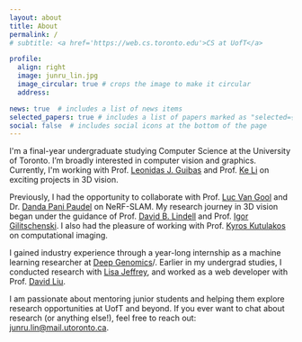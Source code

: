 ```yaml
---
layout: about
title: About
permalink: /
# subtitle: <a href='https://web.cs.toronto.edu'>CS at UofT</a>

profile:
  align: right
  image: junru_lin.jpg
  image_circular: true # crops the image to make it circular
  address: 

news: true  # includes a list of news items
selected_papers: true # includes a list of papers marked as "selected={true}"
social: false  # includes social icons at the bottom of the page
---
```


I'm a final-year undergraduate studying Computer Science at the University of Toronto. I’m broadly interested in computer vision and graphics. Currently, I'm working with Prof. <a href='https://geometry.stanford.edu/member/guibas/'>Leonidas J. Guibas</a> and Prof. <a href='https://www.sfu.ca/~keli/'>Ke Li</a> on exciting projects in 3D vision.

Previously, I had the opportunity to collaborate with Prof. <a href='https://scholar.google.ca/citations?user=TwMib_QAAAAJ&hl=en'>Luc Van Gool</a> and Dr. <a href='https://insait.ai/dr-danda-paudel/'>Danda Pani Paudel</a> on NeRF-SLAM. My research journey in 3D vision began under the guidance of Prof. <a href='https://davidlindell.com'>David B. Lindell</a> and Prof. <a href='https://www.gilitschenski.org/igor/'>Igor Gilitschenski</a>. I also had the pleasure of working with Prof. <a href='http://www.cs.toronto.edu/~kyros/'>Kyros Kutulakos</a> on computational imaging.

I gained industry experience through a year-long internship as a machine learning researcher at <a href='https://www.deepgenomics.com'>Deep Genomics</a>/. Earlier in my undergrad studies, I conducted research with <a href='https://www.utsc.utoronto.ca/cms/lisa-jeffrey'>Lisa Jeffrey</a>, and worked as a web developer with Prof. <a href='https://www.cs.toronto.edu/~david/'>David Liu</a>.

I am passionate about mentoring junior students and helping them explore research opportunities at UofT and beyond. If you ever want to chat about research (or anything else!), feel free to reach out: <a href="mailto:junru.lin@mail.utoronto.ca">junru.lin@mail.utoronto.ca</a>.

<!-- Hello, 
Write your biography here. Tell the world about yourself. Link to your favorite [subreddit](http://reddit.com). You can put a picture in, too. The code is already in, just name your picture `prof_pic.jpg` and put it in the `img/` folder.

Put your address / P.O. box / other info right below your picture. You can also disable any these elements by editing `profile` property of the YAML header of your `_pages/about.md`. Edit `_bibliography/papers.bib` and Jekyll will render your [publications page](/al-folio/publications/) automatically.

Link to your social media connections, too. This theme is set up to use [Font Awesome icons](http://fortawesome.github.io/Font-Awesome/) and [Academicons](https://jpswalsh.github.io/academicons/), like the ones below. Add your Facebook, Twitter, LinkedIn, Google Scholar, or just disable all of them. -->

